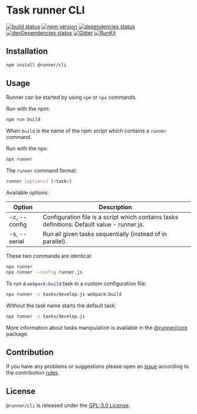 Task runner CLI
===============

[![build status](https://img.shields.io/travis/runner/cli.svg?style=flat-square)](https://travis-ci.org/runner/cli)
[![npm version](https://img.shields.io/npm/v/@runner/cli.svg?style=flat-square)](https://www.npmjs.com/package/@runner/cli)
[![dependencies status](https://img.shields.io/david/runner/cli.svg?style=flat-square)](https://david-dm.org/runner/cli)
[![devDependencies status](https://img.shields.io/david/dev/runner/cli.svg?style=flat-square)](https://david-dm.org/runner/cli?type=dev)
[![Gitter](https://img.shields.io/badge/gitter-join%20chat-blue.svg?style=flat-square)](https://gitter.im/DarkPark/runner)
[![RunKit](https://img.shields.io/badge/RunKit-try-yellow.svg?style=flat-square)](https://npm.runkit.com/@runner/cli)


## Installation ##

```bash
npm install @runner/cli
```

## Usage ##

Runner can be started by using `npm` or `npx` commands.

Run with the npm:

```bash
npm run build
```

When `build` is the name of the npm script which contains a `runner` command.

Run with the npx:

```bash
npx runner
```

The `runner` command format:

```bash
runner [options] [<task>]
```

Available options:

 Option       | Description
--------------|-------------
 -c, --config | Configuration file is a script which contains tasks definitions. Default value - runner.js.
 -s, --serial | Run all given tasks sequentially (instead of in parallel).

These two commands are identical:

```bash
npx runner
npx runner --config runner.js
```

To run a `webpack:build` task in a custom configuration file:

```bash
npx runner -c tasks/develop.js webpack:build 
```

Without the task name starts the default task:

```bash
npx runner -c tasks/develop.js 
```

More information about tasks manipulation is available in the [@runner/core](https://www.npmjs.com/package/@runner/core) package.


## Contribution ##

If you have any problems or suggestions please open an [issue](https://github.com/runner/cli/issues)
according to the contribution [rules](.github/contributing.md).


## License ##

`@runner/cli` is released under the [GPL-3.0 License](http://opensource.org/licenses/GPL-3.0).
